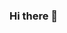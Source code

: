 ### Hi there 👋

<!--
**Nikolov-A/Nikolov-A** is a ✨ _special_ ✨ repository because its `README.md` (this file) appears on your GitHub profile.

Here are some ideas to get you started:

- 🔭 I’m currently working on ...
 🌱 I’m currently learning  <img src="https://img.shields.io/badge/-MySQL-4479A1?logo=mysql&logoColor=white&style=flat"/> <img src="https://img.shields.io/badge/-Tableau-E97627?logo=tableau&logoColor=white&style=flat"/>
- 👯 I’m looking to collaborate on ...
- 🤔 I’m looking for help with ...
- 💬 Ask me about ...
- 📫 How to reach me: ...
- 😄 Pronouns: ...
- ⚡ Fun fact: ...
-->
